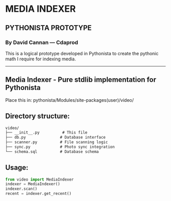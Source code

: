 # MEDIA INDEXER 
## PYTHONISTA PROTOTYPE
### By David Cannan — Cdaprod

This is a logical prototype developed in Pythonista to create the pythonic math I require for indexing media.

---

## Media Indexer - Pure stdlib implementation for Pythonista
Place this in: pythonista/Modules/site-packages(user)/video/

## Directory structure:

```txt
video/
├── __init__.py          # This file
├── db.py               # Database interface
├── scanner.py          # File scanning logic
├── sync.py             # Photo sync integration
└── schema.sql          # Database schema
``` 

## Usage:

```python
from video import MediaIndexer
indexer = MediaIndexer()
indexer.scan()
recent = indexer.get_recent()
```  